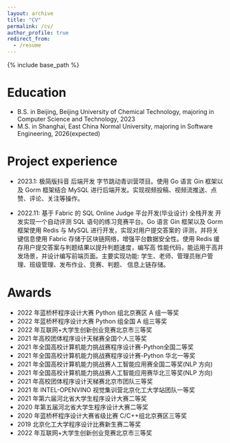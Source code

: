 ```yaml
---
layout: archive
title: "CV"
permalink: /cv/
author_profile: true
redirect_from:
  - /resume
---
```


{% include base_path %}

Education
======
* B.S. in Beijing, Beijing University of Chemical Technology, majoring in Computer Science and Technology, 2023
* M.S. in Shanghai, East China Normal University, majoring in Software Engineering, 2026(expected)

Project experience
======
* 2023.1: 极简版抖音 后端开发
字节跳动青训营项目。使用 Go 语言 Gin 框架以及 Gorm 框架结合 MySQL 进行后端开发。实现视频投稿、视频流推送、点赞、评论、关注等操作。

* 2022.11: 基于 Fabric 的 SQL Online Judge 平台开发(毕业设计) 全栈开发
开发实现一个自动评测 SQL 语句的练习竞赛平台。Go 语言 Gin 框架以及 Gorm 框架使用 Redis 与 MySQL 进行开发，实现对用户提交答案的 评测，并将关键信息使用 Fabric 存储于区块链网络，增强平台数据安全性。使用 Redis 缓存用户提交答案与判题结果以提升判题速度，编写高 性能代码，能运用于高并发场景，并设计编写前端页面。主要实现功能: 学生、老师、管理员账户管理、班级管理、发布作业、竞赛、判题、 信息上链存储。
  
Awards
======
* 2022 年蓝桥杯程序设计大赛 Python 组北京赛区 A 组一等奖
* 2022 年蓝桥杯程序设计大赛 Python 组全国 A 组三等奖
* 2022 年互联网+大学生创新创业竞赛北京市三等奖
* 2021 年高校团体程序设计天梯赛全国个人三等奖
* 2021 年全国高校计算机能力挑战赛程序设计赛-Python全国二等奖
* 2021 年全国高校计算机能力挑战赛程序设计赛-Python 华北一等奖
* 2021 年全国高校计算机能力挑战赛人工智能应用赛全国二等奖(NLP 方向)
* 2021 年全国高校计算机能力挑战赛人工智能应用赛华北三等奖(NLP 方向)
* 2021 年高校团体程序设计天梯赛北京市团队三等奖
* 2021 年 INTEL-OPENVINO 视觉集训营北京化工大学站团队一等奖
* 2021 年第六届河北省大学生程序设计大赛二等奖
* 2020 年第五届河北省大学生程序设计大赛二等奖
* 2020 年蓝桥杯程序设计大赛省级比赛 C/C++组北京赛区三等奖
* 2019 北京化工大学程序设计比赛新生赛二等奖
* 2022 年互联网+大学生创新创业竞赛北京市三等奖
